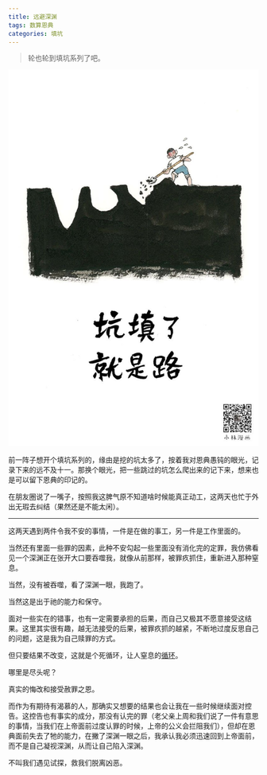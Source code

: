 ```yaml
---
title: 远避深渊
tags: 数算恩典
categories: 填坑
---
```


>轮也轮到填坑系列了吧。

![](/article_image/20250724.jpg)

前一阵子想开个填坑系列的，缘由是挖的坑太多了，按着我对恩典愚钝的眼光，记录下来的远不及十一。那换个眼光，把一些跳过的坑怎么爬出来的记下来，想来也是可以留下恩典的印记的。

在朋友圈说了一嘴子，按照我这脾气原不知道啥时候能真正动工，这两天也忙于外出无瑕去纠结（果然还是不能太闲）。

----

这两天遇到两件令我不安的事情，一件是在做的事工，另一件是工作里面的。

当然还有里面一些罪的因素，此种不安勾起一些里面没有消化完的定罪，我仿佛看见一个深渊正在张开大口要吞噬我，就像从前那样，被罪疚抓住，重新进入那种窒息。

当然，没有被吞噬，看了深渊一眼，我跑了。

当然这是出于祂的能力和保守。

面对一些实在的错事，也有一定需要承担的后果，而自己又极其不愿意接受这结果。这里其实很有趣，越无法接受的后果，被罪疚抓的越紧，不断地过度反思自己的问题，这是我为自己赎罪的方式。

但只要结果不改变，这就是个死循环，让人窒息的[循环](https://asherlife.github.io/2025/04/%E6%B2%A1%E6%9C%89%E5%A6%82%E6%9E%9C/)。

哪里是尽头呢？

真实的悔改和接受赦罪之恩。

而作为有期待有渴慕的人，那确实又想要的结果也会让我在一些时候继续面对控告。这控告也有事实的成分，那没有认完的罪（老父亲上周和我们说了一件有意思的事情，当我们在上帝面前过度认罪的时候，上帝的公义会拦阻我们），但却在恩典面前失去了牠的能力，在撇了深渊一眼之后，我承认我必须迅速回到上帝面前，而不是自己凝视深渊，从而让自己陷入深渊。

不叫我们遇见试探，救我们脱离凶恶。